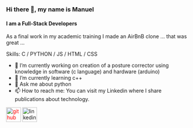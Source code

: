 ### Hi there 👋, my name is Manuel
#### I am a Full-Stack Developers 
As a final work in my academic training I made an AirBnB clone ... that was great ...

Skills: C / PYTHON / JS / HTML / CSS

- 🔭 I’m currently working on creation of a posture corrector using knowledge in software (c language) and hardware (arduino) 
- 🌱 I’m currently learning c++ 
- 💬 Ask me about python 
- 📫 How to reach me: You can visit my Linkedin where I share publications about technology. 


[<img src='https://cdn.jsdelivr.net/npm/simple-icons@3.0.1/icons/github.svg' alt='github' height='40' style="color: red">](https://github.com/https://github.com/Manuel-condori)  [<img src='https://cdn.jsdelivr.net/npm/simple-icons@3.0.1/icons/linkedin.svg' alt='linkedin' height='40'>](https://www.linkedin.com/in/https://www.linkedin.com/in/mcondori28//)   


